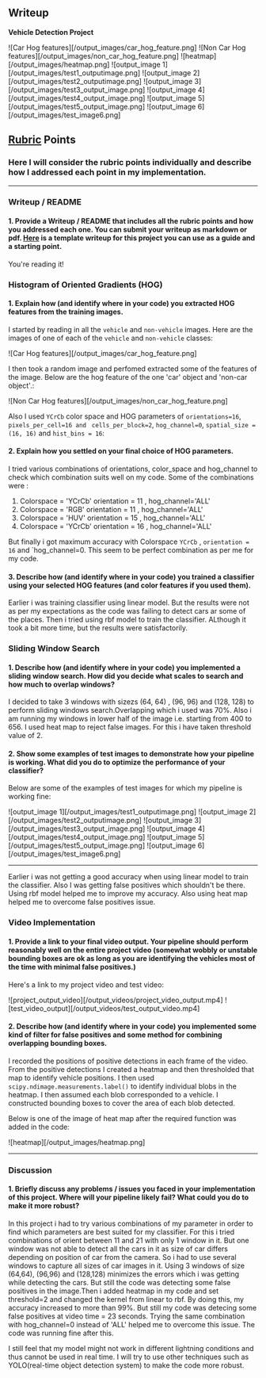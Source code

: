 ## Writeup


**Vehicle Detection Project**



[//]: # (Image References)
![Car Hog features][/output_images/car_hog_feature.png]
![Non Car Hog features][/output_images/non_car_hog_feature.png]
![heatmap][/output_images/heatmap.png]
![output_image 1][/output_images/test1_outputimage.png]
![output_image 2][/output_images/test2_outputimage.png]
![output_image 3][/output_images/test3_output_image.png]
![output_image 4][/output_images/test4_output_image.png]
![output_image 5][/output_images/test5_output_image.png]
![output_image 6][/output_images/test_image6.png]

## [Rubric](https://review.udacity.com/#!/rubrics/513/view) Points
### Here I will consider the rubric points individually and describe how I addressed each point in my implementation.  

---
### Writeup / README

#### 1. Provide a Writeup / README that includes all the rubric points and how you addressed each one.  You can submit your writeup as markdown or pdf.  [Here](https://github.com/udacity/CarND-Vehicle-Detection/blob/master/writeup_template.md) is a template writeup for this project you can use as a guide and a starting point.  

You're reading it!

### Histogram of Oriented Gradients (HOG)

#### 1. Explain how (and identify where in your code) you extracted HOG features from the training images.
I started by reading in all the `vehicle` and `non-vehicle` images.  Here are the images of one of each of the `vehicle` and `non-vehicle` classes:

![Car Hog features][/output_images/car_hog_feature.png]

I then took a random image and perfomed extracted some of the features of the image.  Below are the hog feature of the one 'car' object and 'non-car object'.:

![Non Car Hog features][/output_images/non_car_hog_feature.png]

Also I used `YCrCb` color space and HOG parameters of `orientations=16`, `pixels_per_cell=16 and ` `cells_per_block=2`, `hog_channel=0`, `spatial_size = (16, 16)` and `hist_bins = 16`:



#### 2. Explain how you settled on your final choice of HOG parameters.

I tried various combinations of orientations, color_space and hog_channel to check which combination suits well on my code. Some of the combinations were :

1) Colorspace = 'YCrCb' orientation = 11 , hog_channel='ALL'
2) Colorspace = 'RGB' orientation = 11 , hog_channel='ALL'
3) Colorspace = 'HUV' orientation = 15 , hog_channel='ALL'
4) Colorspace = 'YCrCb' orientation = 16 , hog_channel='ALL'

But finally i got maximum accuracy with Colorspace `YCrCb` , `orientation = 16` and `hog_channel=0. This seem to be perfect combination as per me for my code.

#### 3. Describe how (and identify where in your code) you trained a classifier using your selected HOG features (and color features if you used them).

Earlier i was training classifier using linear model. But the results were not as per my expectations as the code was failing to detect cars ar some of the places. Then i tried using rbf model to train the classifier. ALthough it took a bit more time, but the results were satisfactorily.

### Sliding Window Search

#### 1. Describe how (and identify where in your code) you implemented a sliding window search.  How did you decide what scales to search and how much to overlap windows?

I decided to take 3 windows with sizezs (64, 64) , (96, 96) and (128, 128) to perform sliding windows search.Overlapping which i used was 70%. Also i am running my windows in lower half of the image i.e. starting from 400 to 656. I used heat map to reject false images. For this i have taken threshold value of 2. 



#### 2. Show some examples of test images to demonstrate how your pipeline is working.  What did you do to optimize the performance of your classifier?

Below are some of the examples of test images for which my pipeline is working fine:

![output_image 1][/output_images/test1_outputimage.png]
![output_image 2][/output_images/test2_outputimage.png]
![output_image 3][/output_images/test3_output_image.png]
![output_image 4][/output_images/test4_output_image.png]
![output_image 5][/output_images/test5_output_image.png]
![output_image 6][/output_images/test_image6.png]

---


Earlier i was not getting a good accuracy when using linear model to train the classifier. Also I was getting false positives which shouldn't be there. Using rbf model helped me to improve my accuracy. Also using heat map helped me to overcome false positives issue. 


### Video Implementation

#### 1. Provide a link to your final video output.  Your pipeline should perform reasonably well on the entire project video (somewhat wobbly or unstable bounding boxes are ok as long as you are identifying the vehicles most of the time with minimal false positives.)
Here's a link to my project video and test video:

![project_output_video][/output_videos/project_video_output.mp4]
![test_video_output][/output_videos/test_output_video.mp4]


#### 2. Describe how (and identify where in your code) you implemented some kind of filter for false positives and some method for combining overlapping bounding boxes.

I recorded the positions of positive detections in each frame of the video.  From the positive detections I created a heatmap and then thresholded that map to identify vehicle positions.  I then used `scipy.ndimage.measurements.label()` to identify individual blobs in the heatmap.  I then assumed each blob corresponded to a vehicle.  I constructed bounding boxes to cover the area of each blob detected.  

Below is one of the image of heat map after the required function was added in the code:


![heatmap][/output_images/heatmap.png]



---

### Discussion

#### 1. Briefly discuss any problems / issues you faced in your implementation of this project.  Where will your pipeline likely fail?  What could you do to make it more robust?

In this project i had to try various combinations of my parameter in order to find which parameters are best suited for my classifier. For this i tried combinations of orient between 11 and 21 with only 1 window in it. But one window was not able to detect all the cars in it as size of car differs depending on position of car from the camera. So i had to use several windows to capture all sizes of car images in it. Using 3 windows of size (64,64), (96,96) and (128,128) minimizes the errors which i was getting while detecting the cars. But still the code was detecting some false positives in the image.Then i added heatmap in my code and set threshold=2 and changed the kernel from linear to rbf. By doing this, my accuracy increased to more than 99%. But still my code was detecing some false positives at video time = 23 seconds. 
Trying the same combination with hog_channel=0 instead of 'ALL' helped me to overcome this issue. The code was running fine after this.

I still feel that my model might not work in different lightning conditions and thus cannot be used in real time. I will try to use other techniques such as YOLO(real-time object detection system) to make the code more robust.